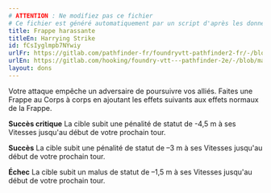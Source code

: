 ```yaml
---
# ATTENTION : Ne modifiez pas ce fichier
# Ce fichier est généré automatiquement par un script d'après les données du module Foundry VTT officiel et de sa traduction
title: Frappe harassante
titleEn: Harrying Strike
id: fCsIyglmpb7NYwiy
urlFr: https://gitlab.com/pathfinder-fr/foundryvtt-pathfinder2-fr/-/blob/master/data/feats/fCsIyglmpb7NYwiy.htm
urlEn: https://gitlab.com/hooking/foundry-vtt---pathfinder-2e/-/blob/master/packs/data/feats.db/harrying-strike.json
layout: dons
---
```

Votre attaque empêche un adversaire de poursuivre vos alliés. Faites une Frappe au Corps à corps en ajoutant les effets suivants aux effets normaux de la Frappe.

**Succès critique** La cible subit une pénalité de statut de -4,5 m à ses Vitesses jusqu'au début de votre prochain tour.

**Succès** La cible subit une pénalité de statut de –3 m à ses Vitesses jusqu'au début de votre prochain tour.

**Échec** La cible subit un malus de statut de –1,5 m à ses Vitesses jusqu'au début de votre prochain tour.
